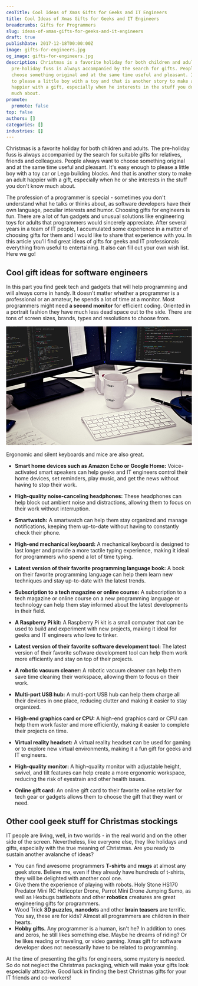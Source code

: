 ```yaml
---
ceoTitle: Cool Ideas of Xmas Gifts for Geeks and IT Engineers
title: Cool Ideas of Xmas Gifts for Geeks and IT Engineers
breadcrumbs: Gifts for Programmers
slug: ideas-of-xmas-gifts-for-geeks-and-it-engineers
draft: true
publishDate: 2017-12-18T00:00:00Z
image: gifts-for-engineers.jpg
og_image: gifts-for-engineers.jpg
description: Christmas is a favorite holiday for both children and adults. The
  pre-holiday fuss is always accompanied by the search for gifts. People want to
  choose something original and at the same time useful and pleasant. It's easy
  to please a little boy with a toy and that is another story to make an adult
  happier with a gift, especially when he interests in the stuff you don't know
  much about.
promote:
  promote: false
top: false
authors: []
categories: []
industries: []
---
```

Christmas is a favorite holiday for both children and adults. The pre-holiday fuss is always accompanied by the search for suitable gifts for relatives, friends and colleagues. People always want to choose something original and at the same time useful and pleasant. It's easy enough to please a little boy with a toy car or Lego building blocks. And that is another story to make an adult happier with a gift, especially when he or she interests in the stuff you don't know much about.

The profession of a programmer is special - sometimes you don't understand what he talks or thinks about, as software developers have their own language, peculiar interests and humor. Choosing gifts for engineers is fun. There are a lot of fun gadgets and unusual solutions like engineering toys for adults that programmers would sincerely appreciate. After several years in a team of IT people, I accumulated some experience in a matter of choosing gifts for them and I would like to share that experience with you. In this article you'll find great ideas of gifts for geeks and IT professionals everything from useful to entertaining. It also can fill out your own wish list. Here we go!

## Cool gift ideas for software engineers

In this part you find geek tech and gadgets that will help programming and will always come in handy. It doesn't matter whether a programmer is a professional or an amateur, he spends a lot of time at a monitor. Most programmers might need **a second monitor** for efficient coding. Oriented in a portrait fashion they have much less dead space out to the side. There are tons of screen sizes, brands, types and resolutions to choose from.

![Gifts for geeks](gifts-for-geeks.jpg)

Ergonomic and silent keyboards and mice are also great.

* __Smart home devices such as Amazon Echo or Google Home:__ Voice-activated smart speakers can help geeks and IT engineers control their home devices, set reminders, play music, and get the news without having to stop their work.

* __High-quality noise-canceling headphones:__ These headphones can help block out ambient noise and distractions, allowing them to focus on their work without interruption.

* __Smartwatch:__ A smartwatch can help them stay organized and manage notifications, keeping them up-to-date without having to constantly check their phone.

* __High-end mechanical keyboard:__ A mechanical keyboard is designed to last longer and provide a more tactile typing experience, making it ideal for programmers who spend a lot of time typing.

* __Latest version of their favorite programming language book:__ A book on their favorite programming language can help them learn new techniques and stay up-to-date with the latest trends.

* __Subscription to a tech magazine or online course:__ A subscription to a tech magazine or online course on a new programming language or technology can help them stay informed about the latest developments in their field.

* __A Raspberry Pi kit:__ A Raspberry Pi kit is a small computer that can be used to build and experiment with new projects, making it ideal for geeks and IT engineers who love to tinker.

* __Latest version of their favorite software development tool:__ The latest version of their favorite software development tool can help them work more efficiently and stay on top of their projects.

* __A robotic vacuum cleaner:__ A robotic vacuum cleaner can help them save time cleaning their workspace, allowing them to focus on their work.

* __Multi-port USB hub:__ A multi-port USB hub can help them charge all their devices in one place, reducing clutter and making it easier to stay organized.

* __High-end graphics card or CPU:__ A high-end graphics card or CPU can help them work faster and more efficiently, making it easier to complete their projects on time.

* __Virtual reality headset:__ A virtual reality headset can be used for gaming or to explore new virtual environments, making it a fun gift for geeks and IT engineers.

* __High-quality monitor:__ A high-quality monitor with adjustable height, swivel, and tilt features can help create a more ergonomic workspace, reducing the risk of eyestrain and other health issues.

* __Online gift card:__ An online gift card to their favorite online retailer for tech gear or gadgets allows them to choose the gift that they want or need.

## Other cool geek stuff for Christmas stockings

IT people are living, well, in two worlds - in the real world and on the other side of the screen. Nevertheless, like everyone else, they like holidays and gifts, especially with the true meaning of Christmas. Are you ready to sustain another avalanche of ideas?

* You can find awesome programmers **T-shirts** and **mugs** at almost any geek store. Believe me, even if they already have hundreds of t-shirts, they will be delighted with another cool one.
* Give them the experience of playing with robots. Holy Stone HS170 Predator Mini RC Helicopter Drone, Parrot Mini Drone Jumping Sumo, as well as Hexbugs battlebots and other **robotics** creatures are great engineering gifts for programmers.
* Wood Trick **3D puzzles,** **nanodots** and other **brain teasers** are terrific. You say, these are for kids? Almost all programmers are children in their hearts.
* **Hobby gifts.** Any programmer is a human, isn't he? In addition to ones and zeros, he still likes something else. Maybe he dreams of riding? Or he likes reading or traveling, or video gaming. Xmas gift for software developer does not necessarily have to be related to programming.

At the time of presenting the gifts for engineers, some mystery is needed. So do not neglect the Christmas packaging, which will make your gifts look especially attractive. Good luck in finding the best Christmas gifts for your IT friends and co-workers!
